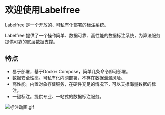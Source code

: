 # 欢迎使用Labelfree

Labelfree 是一个开放的、可私有化部署的标注系统。

Labelfree 提供了一个操作简单、数据可靠、高性能的数据标注系统，为算法服务提供可靠的底层数据支撑。

## 特点

- 易于部署，基于Docker Compose，简单几条命令即可部署。
- 数据安全性高。可私有化内网部署，不存在数据泄漏风险。
- 高性能。内置对象存储服务，在硬件充足的情况下，可以支撑海量数据的标注。
- 一键标注。提供专业、一站式的数据标注服务。

![标注动画.gif](https://labelfree.oss-cn-shenzhen.aliyuncs.com/public/label.gif)

